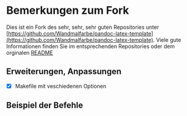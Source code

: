 # Bemerkungen zum Fork

Dies ist ein Fork des sehr, sehr, sehr guten Repositories unter [https://github.com/Wandmalfarbe/pandoc-latex-template](https://github.com/Wandmalfarbe/pandoc-latex-template). Viele gute Informationen finden Sie im entsprechenden Repositories oder dem orginalen [README](./README_org.md)


## Erweiterungen, Anpassungen

* [x] Makefile mit veschiedenen Optionen


## Beispiel der Befehle

